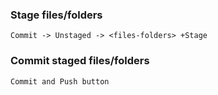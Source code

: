 ### Stage files/folders
    Commit -> Unstaged -> <files-folders> +Stage
### Commit staged files/folders
    Commit and Push button
